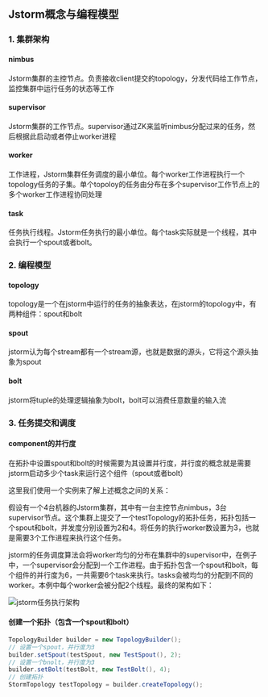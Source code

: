 ## Jstorm概念与编程模型

### 1. 集群架构

#### nimbus

Jstorm集群的主控节点。负责接收client提交的topology，分发代码给工作节点，监控集群中运行任务的状态等工作

#### supervisor

Jstorm集群的工作节点。supervisor通过ZK来监听nimbus分配过来的任务，然后根据此启动或者停止worker进程

#### worker

工作进程，Jstorm集群任务调度的最小单位。每个worker工作进程执行一个topology任务的子集。单个topoloy的任务由分布在多个supervisor工作节点上的多个worker工作进程协同处理

#### task

任务执行线程。Jstorm任务执行的最小单位。每个task实际就是一个线程，其中会执行一个spout或者bolt。

### 2. 编程模型

#### topology

topology是一个在jstorm中运行的任务的抽象表达，在jstorm的topology中，有两种组件：spout和bolt

#### spout

jstorm认为每个stream都有一个stream源，也就是数据的源头，它将这个源头抽象为spout

#### bolt

jstorm将tuple的处理逻辑抽象为bolt，bolt可以消费任意数量的输入流

### 3. 任务提交和调度

#### component的并行度

在拓扑中设置spout和bolt的时候需要为其设置并行度，并行度的概念就是需要jstorm启动多少个task来运行这个组件（spout或者bolt）

这里我们使用一个实例来了解上述概念之间的关系：

假设有一个4台机器的Jstorm集群，其中有一台主控节点nimbus，3台supervisor节点。这个集群上提交了一个testTopology的拓扑任务，拓扑包括一个spout和bolt，并发度分别设置为2和4。将任务的执行worker数设置为3，也就是需要3个工作进程来执行这个任务。

jstorm的任务调度算法会将worker均匀的分布在集群中的supervisor中，在例子中，一个supervisor会分配到一个工作进程。由于拓扑包含一个spout和bolt，每个组件的并行度为6，一共需要6个task来执行。tasks会被均匀的分配到不同的worker。本例中每个worker会被分配2个线程。最终的架构如下：

![jstorm任务执行架构](/Users/liumenghao/github/demo/Jstorm/picture/jstorm任务执行架构.png)

#### 创建一个拓扑（包含一个spout和bolt）

```java
TopologyBuilder builder = new TopologyBuilder();
// 设置一个spout，并行度为3
builder.setSpout(testSpout, new TestSpout(), 2);
// 设置一个bnolt，并行度为3
builder.setBolt(testBolt, new TestBolt(), 4);
// 创建拓扑
StormTopology testTopology = builder.createTopology();
```





















